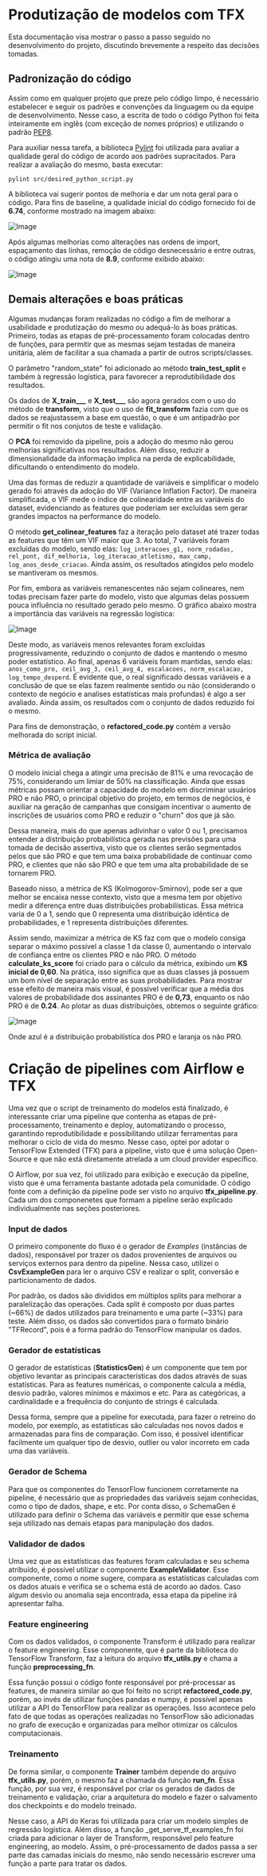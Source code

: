 # Produtização de modelos com TFX
Esta documentação visa mostrar o passo a passo seguido no desenvolvimento do projeto, discutindo brevemente a respeito das decisões tomadas.

## Padronização do código
Assim como em qualquer projeto que preze pelo código limpo, é necessário estabelecer e seguir os padrões e convenções da linguagem ou da equipe de desenvolvimento. Nesse caso, a escrita de todo o código Python foi feita inteiramente em inglês (com exceção de nomes próprios) e utilizando o padrão [PEP8](https://peps.python.org/pep-0008/).

Para auxiliar nessa tarefa, a biblioteca [Pylint](https://pylint.pycqa.org/en/latest/tutorial.html) foi utilizada para avaliar a qualidade geral do código de acordo aos padrões supracitados. Para realizar a avaliação do mesmo, basta executar:

```
pylint src/desired_python_script.py
```
A biblioteca vai sugerir pontos de melhoria e dar um nota geral para o código. Para fins de baseline, a qualidade inicial do código fornecido foi de **6.74**, conforme mostrado na imagem abaixo:

![Image](/assets/initial_code_quality.png "Qualidade de código inicial")

Após algumas melhorias como alterações nas ordens de import, espaçamento das linhas, remoção de código desnecessário e entre outras, o código atingiu uma nota de **8.9**, conforme exibido abaixo:

![Image](/assets/new_code_quality.png "Qualidade do código refatorado")

## Demais alterações e boas práticas
Algumas mudanças foram realizadas no código a fim de melhorar a usabilidade e produtização do mesmo ou adequá-lo às boas práticas. Primeiro, todas as etapas de pré-processamento foram colocadas dentro de funções, para permitir que as mesmas sejam testadas de maneira unitária, além de facilitar a sua chamada a partir de outros scripts/classes.

O parâmetro "random_state" foi adicionado ao método **train_test_split** e também à regressão logística, para favorecer a reprodutibilidade dos resultados.

Os dados de **X_train___** e **X_test___** são agora gerados com o uso do método de **transform**, visto que o uso de **fit_transform** fazia com que os dados se reajustassem a base em questão, o que é um antipadrão por permitir o fit nos conjutos de teste e validação.

O **PCA** foi removido da pipeline, pois a adoção do mesmo não gerou melhorias significativas nos resultados. Além disso, reduzir a dimensionalidade da informação implica na perda de explicabilidade, dificultando o entendimento do modelo.

Uma das formas de reduzir a quantidade de variáveis e simplificar o modelo gerado foi através da adoção do VIF (Variance Inflation Factor). De maneira simplificada, o VIF mede o índice de colinearidade entre as variáveis do dataset, evidenciando as features que poderiam ser excluídas sem gerar grandes impactos na performance do modelo.

O método **get_colinear_features** faz a iteração pelo dataset até trazer todas as features que têm um VIF maior que 3. Ao total, 7 variáveis foram excluídas do modelo, sendo elas: ```log_interacoes_g1, norm_rodadas, rel_pont, dif_melhoria, log_iteracao_atletismo, max_camp, log_anos_desde_criacao```. Ainda assim, os resultados atingidos pelo modelo se mantiveram os mesmos.

Por fim, embora as variáveis remanescentes não sejam colineares, nem todas precisam fazer parte do modelo, visto que algumas delas possuem pouca influência no resultado gerado pelo mesmo. O gráfico abaixo mostra a importância das variáveis na regressão logística:

![Image](/assets/feature_impo.png "Importância das features")

Deste modo, as variáveis menos relevantes foram excluídas progressivamente, reduzindo o conjunto de dados e mantendo o mesmo poder estatístico. Ao final, apenas 6 variáveis foram mantidas, sendo elas: ```anos_como_pro, ceil_avg_3, ceil_avg_4, escalacoes, norm_escalacao, log_tempo_desperd```. É evidente que, o real significado dessas variáveis e a conclusão de que se elas fazem realmente sentido ou não (considerando o contexto de negócio e analises estatísticas mais profundas) é algo a ser avaliado. Ainda assim, os resultados com o conjunto de dados reduzido foi o mesmo.

Para fins de demonstração, o **refactored_code.py** contém a versão melhorada do script inicial.

### Métrica de avaliação
O modelo inicial chega a atingir uma precisão de 81% e uma revocação de 75%, considerando um limiar de 50% na classificação. Ainda que essas métricas possam orientar a capacidade do modelo em discriminar usuários PRO e não PRO, o principal objetivo do projeto, em termos de negócios, é auxiliar na geração de campanhas que consigam incentivar o aumento de inscrições de usuários como PRO e reduzir o "churn" dos que já são. 

Dessa maneira, mais do que apenas adivinhar o valor 0 ou 1, precisamos entender a distribuição probabilística gerada nas previsões para uma tomada de decisão assertiva, visto que os clientes serão segmentados pelos que são PRO e que tem uma baixa probabilidade de continuar como PRO, e clientes que não são PRO e que tem uma alta probabilidade de se tornarem PRO.

Baseado nisso, a métrica de KS (Kolmogorov-Smirnov), pode ser a que melhor se encaixa nesse contexto, visto que a mesma tem por objetivo medir a diferença entre duas distribuições probabilísticas. Essa métrica varia de 0 a 1, sendo que 0 representa uma distribuição idêntica de probabilidades, e 1 representa distribuições diferentes.

Assim sendo, maximizar a métrica de KS faz com que o modelo consiga separar o máximo possível a classe 1 da classe 0, aumentando o intervalo de confiança entre os clientes PRO e não PRO. O método **calculate_ks_score** foi criado para o cálculo da métrica, exibindo um **KS inicial de 0,60**. Na prática, isso significa que as duas classes já possuem um bom nível de separação entre as suas probabilidades. Para mostrar esse efeito de maneira mais visual, é possível verificar que a média dos valores de probabilidade dos assinantes PRO é de **0,73**, enquanto os não PRO é de **0.24**. Ao plotar as duas distribuições, obtemos o seguinte gráfico:

![Image](/assets/distributions.png "Distribuição das previsões")

Onde azul é a distribuição probabilística dos PRO e laranja os não PRO.

# Criação de pipelines com Airflow e TFX
Uma vez que o script de treinamento do modelos está finalizado, é interessante criar uma pipeline que contenha as etapas de pré-processamento, treinamento e deploy, automatizando o processo, garantindo reprodutibilidade e possibilitando utilizar ferramentas para melhorar o ciclo de vida do mesmo. Nesse caso, optei por adotar o TensorFlow Extended (TFX) para a pipeline, visto que é uma solução Open-Source e que não está diretamente atrelada a um cloud provider específico.

O Airflow, por sua vez, foi utilizado para exibição e execução da pipeline, visto que é uma ferramenta bastante adotada pela comunidade. O código fonte com a definição da pipeline pode ser visto no arquivo **tfx_pipeline.py**. Cada um dos componenetes que formam a pipeline serão explicado individualmente nas seções posteriores.

### Input de dados
O primeiro componente do fluxo é o gerador de *Examples* (instâncias de dados), responsável por trazer os dados provenientes de arquivos ou serviços externos para dentro da pipeline. Nessa caso, utilizei o **CsvExampleGen** para ler o arquivo CSV e realizar o split, conversão e particionamento de dados.

Por padrão, os dados são divididos em múltiplos splits para melhorar a paralelização das operações. Cada split é composto por duas partes (~66%) de dados utilizados para treinamento e uma parte (~33%) para teste. Além disso, os dados são convertidos para o formato binário "TFRecord", pois é a forma padrão do TensorFlow manipular os dados.

### Gerador de estatísticas
O gerador de estatísticas (**StatisticsGen**) é um componente que tem por objetivo levantar as principais características dos dados através de suas estatísticas. Para as features numéricas, o componente calcula a média, desvio padrão, valores mínimos e máximos e etc. Para as categóricas, a cardinalidade e a frequência do conjunto de strings é calculada. 

Dessa forma, sempre que a pipeline for executada, para fazer o retreino do modelo, por exemplo, as estatísticas são calculadas nos novos dados e armazenadas para fins de comparação. Com isso, é possível identificar facilmente um qualquer tipo de desvio, outlier ou valor incorreto em cada uma das variáveis.

### Gerador de Schema
Para que os componentes do TensorFlow funcionem corretamente na pipeline, é necessário que as propriedades das variáveis sejam conhecidas, como o tipo de dados, shape, e etc. Por conta disso, o SchemaGen é utilizado para definir o Schema das variáveis e permitir que esse schema seja utilizado nas demais etapas para manipulação dos dados.

### Validador de dados
Uma vez que as estatísticas das features foram calculadas e seu schema atribuído, é possível utilizar o componente **ExampleValidator**. Esse componente, como o nome sugere, compara as estatísticas calculadas com os dados atuais e verifica se o schema está de acordo ao dados. Caso algum desvio ou anomalia seja encontrada, essa etapa da pipeline irá apresentar falha.

### Feature engineering
Com os dados validados, o componente Transform é utilizado para realizar o feature engineering. Esse componente, que é parte da biblioteca do TensorFlow Transform, faz a leitura do arquivo **tfx_utils.py** e chama a função **preprocessing_fn**. 

Essa função possui o código fonte responsável por pré-processar as features, de maneira similar ao que foi feito no script **refactored_code.py**, porém, ao invés de utilizar funções pandas e numpy, é possível apenas utilizar a API do TensorFlow para realizar as operações. Isso acontece pelo fato de que todas as operações realizadas no TensorFlow são adicionadas no grafo de execução e organizadas para melhor otimizar os cálculos computacionais.

### Treinamento
De forma similar, o componente **Trainer** também depende do arquivo **tfx_utils.py**, porém, o mesmo faz a chamada da função **run_fn**. Essa função, por sua vez, é responsável por criar os gerados de dados de treinamento e validação, criar a arquitetura do modelo e fazer o salvamento dos checkpoints e do modelo treinado.

Nesse caso, a API do Keras foi utilizada para criar um modelo simples de regressão logística. Além disso, a função _get_serve_tf_examples_fn foi criada para adicionar o layer de Transform, responsável pelo feature engineering, ao modelo. Assim, o pré-processamento de dados passa a ser parte das camadas iniciais do mesmo, não sendo necessário escrever uma função a parte para tratar os dados.


